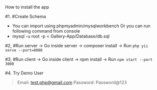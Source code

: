 How to install the app

#1. #Create Schema
- You can import using phpmyadmin/mysqlworkbench
Or you can run following command from console 
- mysql -u root -p < Gallery-App/Database/db.sql

#2, #Run server 
-> Go inside server
-> composer install
-> Run `php yii serve --port=8080`

#3, #Run client 
-> Go inside client
-> npm install
-> Run `npm start --port 3000`

#4. Try Demo User
> Email: test.php@gmail.com
> Password: Password@123
